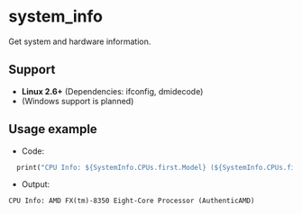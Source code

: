 # system_info

Get system and hardware information.

## Support

- **Linux 2.6+** (Dependencies: ifconfig, dmidecode)
- (Windows support is planned)

## Usage example

- Code:
```dart
  print("CPU Info: ${SystemInfo.CPUs.first.Model} (${SystemInfo.CPUs.first.Vendor})");
```
- Output:
```
CPU Info: AMD FX(tm)-8350 Eight-Core Processor (AuthenticAMD)
```